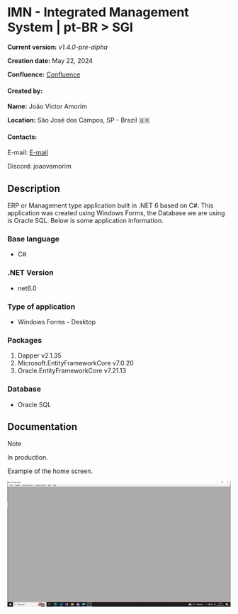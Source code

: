 # IMN - Integrated Management System | pt-BR > SGI
**Current version:** *v1.4.0-pre-alpha*

**Creation date:** May 22, 2024

**Confluence:** [Confluence](https://joaoamorim.atlassian.net/l/cp/0twGpHP5)

#### Created by:
**Name:** João Victor Amorim

**Location:** São José dos Campos, SP - Brazil :brazil:

#### Contacts: 

E-mail: [E-mail](joao.vamorim@outlook.com.br)

Discord: joaovamorim

## Description
ERP or Management type application built in .NET 6 based on C#.
This application was created using Windows Forms, the Database we are using is Oracle SQL.
Below is some application information.

### Base language
+ C#

### .NET Version
+ net6.0

### Type of application
+ Windows Forms - Desktop

### Packages
1. Dapper v2.1.35
2. Microsoft.EntityFrameworkCore v7.0.20
3. Oracle.EntityFrameworkCore v7.21.13

### Database
+ Oracle SQL

## Documentation
>[!NOTE]
>
>In production.

Example of the home screen.

![Main Screen](/README/screen.PNG "Main Screen")
